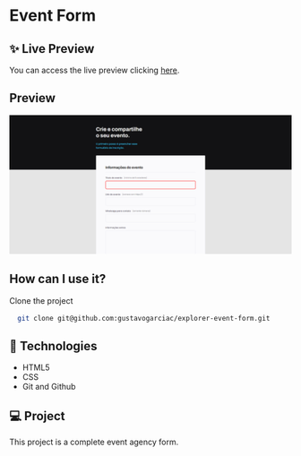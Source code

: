 
# Event Form

## ✨ Live Preview
You can access the live preview clicking [here](https://gustavogarciac.github.io/explorer-event-form/).
## Preview

![App Screenshot](./assets/thumbnail.png)


## How can I use it?

Clone the project

```bash
  git clone git@github.com:gustavogarciac/explorer-event-form.git
```



## 🚀 Technologies

- HTML5
- CSS
- Git and Github

## 💻 Project
This project is a complete event agency form.

